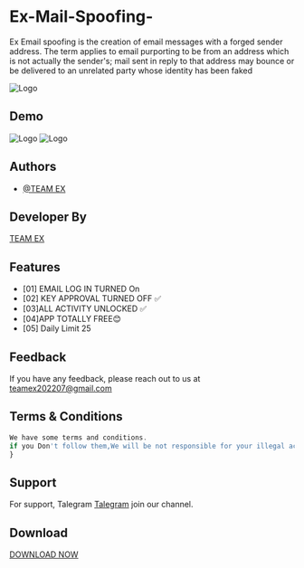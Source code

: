 # Ex-Mail-Spoofing-
Ex Email spoofing is the creation of email messages with a forged sender address. The term applies to email purporting to be from an address which is not actually the sender's; mail sent in reply to that address may bounce or be delivered to an unrelated party whose identity has been faked

 
![Logo](received_1025986074757503.webp)

## Demo
![Logo](IMG_20220803_064631_735.jpg)
![Logo](IMG_20220803_064637_349.jpg)



## Authors

- [@TEAM EX](https://t.me/Teamex07)


## Developer By


<a href="https://t.me/Teamex07">TEAM EX</a>


## Features



- [01] EMAIL LOG IN TURNED On
- [02] KEY APPROVAL TURNED OFF ✅
- [03]ALL ACTIVITY UNLOCKED ✅
- [04]APP TOTALLY FREE😊
- [05] Daily Limit 25



## Feedback

If you have any feedback, please reach out to us at teamex202207@gmail.com
    






## Terms & Conditions 

```javascript
We have some terms and conditions.
if you Don't follow them,We will be not responsible for your illegal activities.../>
}
```


## Support

For support, Talegram <a href="https://t.me/Teamex07">Talegram</a> join our channel.


## Download 
<a href="https://raw.githubusercontent.com/Teamex07/Ex-Bomber-Pro/main/ExBomber.apk">DOWNLOAD NOW</a>
